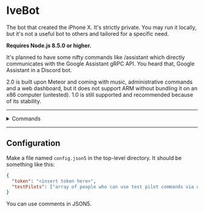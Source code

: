 # IveBot

The bot that created the iPhone X. It's strictly private. You may run it locally,  but it's not a useful bot to others and tailored for a specific need.

**Requires Node.js 8.5.0 or higher.**

It's planned to have some nifty commands like /assistant which directly communicates with the Google Assistant gRPC API. You heard that, Google Assistant in a Discord bot.

2.0 is built upon Meteor and coming with music, administrative commands and a web dashboard, but it does not support ARM without bundling it on an x86 computer (untested). 1.0 is still supported and recommended because of its stability.

<hr />
<details><summary>Commands</summary>

<br />

- `/help` and `/halp`
- `/gunfight`
- `/choose`
- `/reverse`
- `/8ball`
- `/robohash`
- `/zalgo`
- `/repeat` for test pilots
- `/request`
- `/urban`
- `/cat` and `/dog`
- `/say`
- `/version`, `/ping` and `/about`

</details>
<hr />

## Configuration

Make a file named `config.json5` in the top-level directory. It should be something like this:

```json
{
  "token": "<insert token here>",
  "testPilots": ["array of people who can use test pilot commands via user ID"]
}
```

You can use comments in JSON5.
